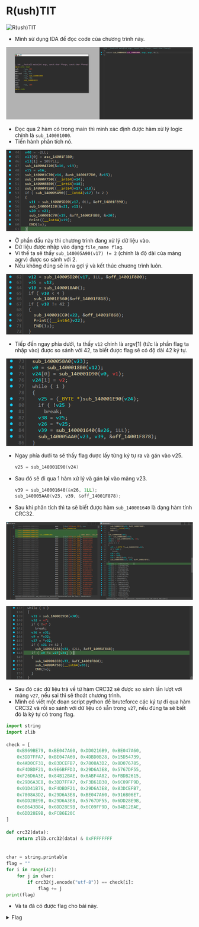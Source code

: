 # R(ush)TIT

![R(ush)TIT](https://github.com/user-attachments/assets/fe1d5c9e-aa43-42d6-ac64-23c8ea429229)

- Mình sử dụng IDA để đọc code của chương trình này.

![img1](./images/img1.png)
- Đọc qua 2 hàm có trong main thì mình xác định được hàm xử lý logic chính là `sub_140001000`.
- Tiến hành phân tích nó.

![img2](./images/img2.png)
- Ở phần đầu này thì chương trình đang xử lý dữ liệu vào.
- Dữ liệu được nhập vào dạng `file_name flag`.
- Vì thế ta sẽ thấy `sub_140005A90(v17) != 2` (chính là độ dài của mảng agrv) được so sánh với 2.
- Nếu không đúng sẽ in ra gợi ý và kết thúc chương trình luôn.

![img3](./images/img3.png)
- Tiếp đến ngay phía dưới, ta thấy `v12` chính là argv[1] (tức là phần flag ta nhập vào) được so sánh với 42, ta biết được flag sẽ có độ dài 42 ký tự.

![img4](./images/img4.png)
- Ngay phía dưới ta sẽ thấy flag được lấy từng ký tự ra và gán vào v25.
    ``` c
    v25 = sub_140001E90(v24)
    ```
- Sau đó sẽ đi qua 1 hàm xử lý và gán lại vào mảng v23.
    ``` c
    v39 = sub_140001640(&v26, 1LL);
    sub_140005AA0(v23, v39, &off_14001F878);
    ```
- Sau khi phân tích thì ta sẽ biết được hàm `sub_140001640` là dạng hàm tính CRC32.

![img5](./images/img5.png)

![img6](./images/img6.png)
- Sau đó các dữ liệu trả về từ hàm CRC32 sẽ được so sánh lần lượt với mảng `v27`, nếu sai thì sẽ thoát chương trình.
- Mình có viết một đoạn script python để bruteforce các ký tự đi qua hàm CRC32 và rồi so sánh với dữ liệu có sẵn trong `v27`, nếu đúng ta sẽ biết đó là ký tự có trong flag.

``` python
import string
import zlib

check = [
    0xB969BE79, 0xBE047A60, 0xDD0216B9, 0xBE047A60,
    0x3DD7FFA7, 0xBE047A60, 0x4DBD0B28, 0x15D54739,
    0x4AD0CF31, 0x83DCEFB7, 0x7808A3D2, 0x8D076785,
    0xF4DBDF21, 0x9E6BFFD3, 0x29D6A3E8, 0x5767DF55,
    0xF26D6A3E, 0x84B12BAE, 0x6ABF4A82, 0xFBDB2615,
    0x29D6A3E8, 0x3DD7FFA7, 0xF3B61B38, 0x6C09FF9D,
    0x01D41B76, 0xF4DBDF21, 0x29D6A3E8, 0x83DCEFB7,
    0x7808A3D2, 0x29D6A3E8, 0xBE047A60, 0x916B06E7,
    0x6DD28E9B, 0x29D6A3E8, 0x5767DF55, 0x6DD28E9B,
    0x6B643B84, 0x6DD28E9B, 0x6C09FF9D, 0x84B12BAE,
    0x6DD28E9B, 0xFCB6E20C
]

def crc32(data):
    return zlib.crc32(data) & 0xFFFFFFFF


char = string.printable
flag = ""
for i in range(42):
    for j in char:
        if crc32(j.encode("utf-8")) == check[i]:
            flag += j
print(flag)
```
- Và ta đã có được flag cho bài này.

<details>
<summary style="cursor: pointer">Flag</summary>

```
PTITCTF{B1n90!_Ru57y_C4rg0_1n_Th3_R3v3r53}
```
</details>
